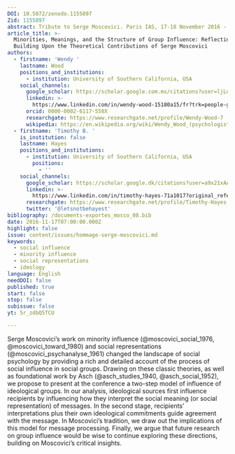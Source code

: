 ```yaml
---
DOI: 10.5072/zenodo.1155897
Zid: 1155897
abstract: Tribute to Serge Moscovici. Paris IAS, 17-18 November 2016 - Session 2
article_title: >-
  Minorities, Meanings, and the Structure of Group Influence: Reflecting and
  Building Upon the Theoretical Contributions of Serge Moscovici
authors:
  - firstname: 'Wendy '
    lastname: Wood
    positions_and_institutions:
      - institution: University of Southern California, USA
    social_channels:
      google_scholar: https://scholar.google.com.mx/citations?user=ljLqYGEAAAAJ&hl=it
      linkedin: >-
        https://www.linkedin.com/in/wendy-wood-15180a15/fr?trk=people-guest_people_search-card
      orcid: 0000-0002-6117-558X
      researchgate: https://www.researchgate.net/profile/Wendy-Wood-7
      wikipedia: https://en.wikipedia.org/wiki/Wendy_Wood_(psychologist)
  - firstname: 'Timothy B. '
    is_institution: false
    lastname: Hayes
    positions_and_institutions:
      - institution: University of Southern California, USA
        positions:
          - ''
    social_channels:
      google_scholar: https://scholar.google.dk/citations?user=a9x21xAAAAAJ&hl=ja
      linkedin: >-
        https://www.linkedin.com/in/timothy-hayes-71a1017?original_referer=https%3A%2F%2Fwww.google.com%2F
      researchgate: https://www.researchgate.net/profile/Timothy-Hayes-2
      twitter: '@letsnotbehayest'
bibliography: /documents-exportes_mosco_08.bib
date: 2016-11-17T07:00:00.000Z
highlight: false
issue: content/issues/hommage-serge-moscovici.md
keywords:
  - social influence
  - minority influence
  - social representations
  - ideology
language: English
needDOI: false
published: true
start: false
stop: false
subissue: false
yt: 5r_zdbQ5TCU

---
```


Serge Moscovici’s work on minority influence (@moscovici_social_1976, @moscovici_toward_1980) and social representations (@moscovici_psychanalyse_1961) changed the landscape of social psychology by providing a rich and detailed account of the process of social influence in social groups. Drawing on these classic theories, as well as foundational work by Asch (@asch_studies_1940, @asch_social_1952), we propose to present at the conference a two-step model of influence of ideological groups. In our analysis, ideological sources first influence recipients by influencing how they interpret the social meaning (or social representation) of messages. In the second stage, recipients’ interpretations plus their own ideological commitments guide agreement with the message. In Moscovici’s tradition, we draw out the implications of this model for message processing. Finally, we argue that future research on group influence would be wise to continue exploring these directions, building on Moscovici’s critical insights.

<Youtube yt="5r_zdbQ5TCU" caption="Minorities, Meanings, and the Structure of Group Influence" start="false" stop="false"></Youtube>